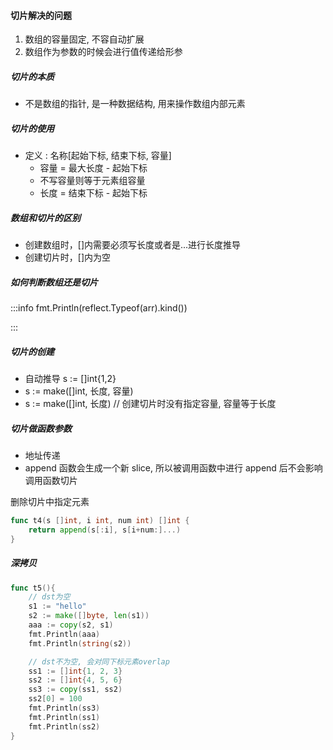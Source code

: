 #### 切片解决的问题

1. 数组的容量固定, 不容自动扩展
2. 数组作为参数的时候会进行值传递给形参

##### 切片的本质

-   不是数组的指针, 是一种数据结构, 用来操作数组内部元素

##### 切片的使用

-   定义 : 名称[起始下标, 结束下标, 容量]
    -   容量 = 最大长度 - 起始下标
    -   不写容量则等于元素组容量
    -   长度 = 结束下标 - 起始下标

##### 数组和切片的区别

-   创建数组时，[]内需要必须写长度或者是...进行长度推导
-   创建切片时，[]内为空

##### 如何判断数组还是切片

:::info
fmt.Println(reflect.Typeof(arr).kind())

:::

##### 切片的创建

-   自动推导 s := []int{1,2}
-   s := make([]int, 长度, 容量)
-   s := make([]int, 长度) // 创建切片时没有指定容量, 容量等于长度

##### 切片做函数参数

-   地址传递
-   append 函数会生成一个新 slice, 所以被调用函数中进行 append 后不会影响调用函数切片

删除切片中指定元素

```go
func t4(s []int, i int, num int) []int {
    return append(s[:i], s[i+num:]...)
}
```

##### 深拷贝

```go
func t5(){
	// dst为空
	s1 := "hello"
	s2 := make([]byte, len(s1))
	aaa := copy(s2, s1)
	fmt.Println(aaa)
	fmt.Println(string(s2))

	// dst不为空, 会对同下标元素overlap
	ss1 := []int{1, 2, 3}
	ss2 := []int{4, 5, 6}
	ss3 := copy(ss1, ss2)
	ss2[0] = 100
	fmt.Println(ss3)
	fmt.Println(ss1)
	fmt.Println(ss2)
}
```
